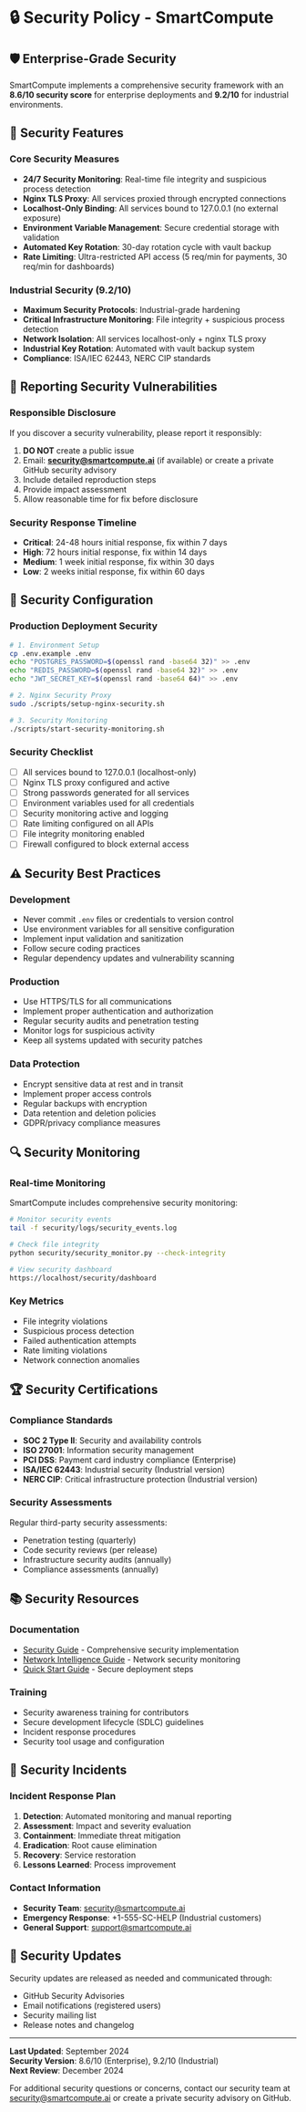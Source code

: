 # 🔒 Security Policy - SmartCompute

## 🛡️ Enterprise-Grade Security

SmartCompute implements a comprehensive security framework with an **8.6/10 security score** for enterprise deployments and **9.2/10** for industrial environments.

## 🔐 Security Features

### Core Security Measures
- **24/7 Security Monitoring**: Real-time file integrity and suspicious process detection
- **Nginx TLS Proxy**: All services proxied through encrypted connections
- **Localhost-Only Binding**: All services bound to 127.0.0.1 (no external exposure)
- **Environment Variable Management**: Secure credential storage with validation
- **Automated Key Rotation**: 30-day rotation cycle with vault backup
- **Rate Limiting**: Ultra-restricted API access (5 req/min for payments, 30 req/min for dashboards)

### Industrial Security (9.2/10)
- **Maximum Security Protocols**: Industrial-grade hardening
- **Critical Infrastructure Monitoring**: File integrity + suspicious process detection
- **Network Isolation**: All services localhost-only + nginx TLS proxy
- **Industrial Key Rotation**: Automated with vault backup system
- **Compliance**: ISA/IEC 62443, NERC CIP standards

## 🚨 Reporting Security Vulnerabilities

### Responsible Disclosure

If you discover a security vulnerability, please report it responsibly:

1. **DO NOT** create a public issue
2. Email: **security@smartcompute.ai** (if available) or create a private GitHub security advisory
3. Include detailed reproduction steps
4. Provide impact assessment
5. Allow reasonable time for fix before disclosure

### Security Response Timeline
- **Critical**: 24-48 hours initial response, fix within 7 days
- **High**: 72 hours initial response, fix within 14 days
- **Medium**: 1 week initial response, fix within 30 days
- **Low**: 2 weeks initial response, fix within 60 days

## 🔧 Security Configuration

### Production Deployment Security
```bash
# 1. Environment Setup
cp .env.example .env
echo "POSTGRES_PASSWORD=$(openssl rand -base64 32)" >> .env
echo "REDIS_PASSWORD=$(openssl rand -base64 32)" >> .env
echo "JWT_SECRET_KEY=$(openssl rand -base64 64)" >> .env

# 2. Nginx Security Proxy
sudo ./scripts/setup-nginx-security.sh

# 3. Security Monitoring
./scripts/start-security-monitoring.sh
```

### Security Checklist
- [ ] All services bound to 127.0.0.1 (localhost-only)
- [ ] Nginx TLS proxy configured and active
- [ ] Strong passwords generated for all services
- [ ] Environment variables used for all credentials
- [ ] Security monitoring active and logging
- [ ] Rate limiting configured on all APIs
- [ ] File integrity monitoring enabled
- [ ] Firewall configured to block external access

## ⚠️ Security Best Practices

### Development
- Never commit `.env` files or credentials to version control
- Use environment variables for all sensitive configuration
- Implement input validation and sanitization
- Follow secure coding practices
- Regular dependency updates and vulnerability scanning

### Production
- Use HTTPS/TLS for all communications
- Implement proper authentication and authorization
- Regular security audits and penetration testing
- Monitor logs for suspicious activity
- Keep all systems updated with security patches

### Data Protection
- Encrypt sensitive data at rest and in transit
- Implement proper access controls
- Regular backups with encryption
- Data retention and deletion policies
- GDPR/privacy compliance measures

## 🔍 Security Monitoring

### Real-time Monitoring
SmartCompute includes comprehensive security monitoring:

```bash
# Monitor security events
tail -f security/logs/security_events.log

# Check file integrity
python security/security_monitor.py --check-integrity

# View security dashboard
https://localhost/security/dashboard
```

### Key Metrics
- File integrity violations
- Suspicious process detection
- Failed authentication attempts
- Rate limiting violations
- Network connection anomalies

## 🏆 Security Certifications

### Compliance Standards
- **SOC 2 Type II**: Security and availability controls
- **ISO 27001**: Information security management
- **PCI DSS**: Payment card industry compliance (Enterprise)
- **ISA/IEC 62443**: Industrial security (Industrial version)
- **NERC CIP**: Critical infrastructure protection (Industrial version)

### Security Assessments
Regular third-party security assessments:
- Penetration testing (quarterly)
- Code security reviews (per release)
- Infrastructure security audits (annually)
- Compliance assessments (annually)

## 📚 Security Resources

### Documentation
- [Security Guide](docs/SECURITY_GUIDE.md) - Comprehensive security implementation
- [Network Intelligence Guide](docs/NETWORK_INTELLIGENCE_GUIDE.md) - Network security monitoring
- [Quick Start Guide](docs/QUICK_START_GUIDE.md) - Secure deployment steps

### Training
- Security awareness training for contributors
- Secure development lifecycle (SDLC) guidelines
- Incident response procedures
- Security tool usage and configuration

## 🚨 Security Incidents

### Incident Response Plan
1. **Detection**: Automated monitoring and manual reporting
2. **Assessment**: Impact and severity evaluation
3. **Containment**: Immediate threat mitigation
4. **Eradication**: Root cause elimination
5. **Recovery**: Service restoration
6. **Lessons Learned**: Process improvement

### Contact Information
- **Security Team**: security@smartcompute.ai
- **Emergency Response**: +1-555-SC-HELP (Industrial customers)
- **General Support**: support@smartcompute.ai

## 📄 Security Updates

Security updates are released as needed and communicated through:
- GitHub Security Advisories
- Email notifications (registered users)
- Security mailing list
- Release notes and changelog

---

**Last Updated**: September 2024  
**Security Version**: 8.6/10 (Enterprise), 9.2/10 (Industrial)  
**Next Review**: December 2024

For additional security questions or concerns, contact our security team at security@smartcompute.ai or create a private security advisory on GitHub.